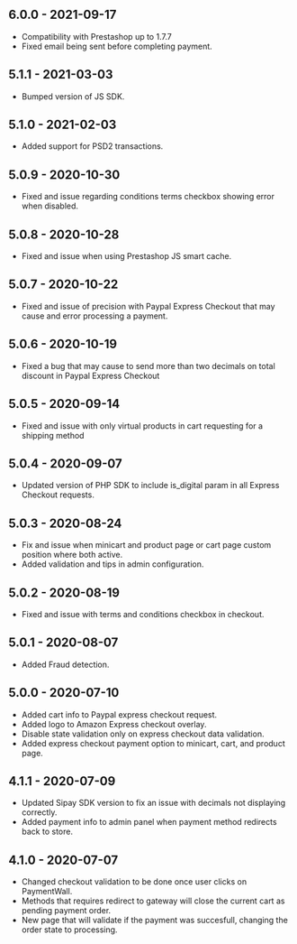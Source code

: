 ## 6.0.0 - 2021-09-17

- Compatibility with Prestashop up to 1.7.7
- Fixed email being sent before completing payment.

## 5.1.1 - 2021-03-03

- Bumped version of JS SDK.

## 5.1.0 - 2021-02-03

- Added support for PSD2 transactions.
## 5.0.9 - 2020-10-30

- Fixed and issue regarding conditions terms checkbox showing error when disabled.

## 5.0.8 - 2020-10-28

- Fixed and issue when using Prestashop JS smart cache.

## 5.0.7 - 2020-10-22

- Fixed and issue of precision with Paypal Express Checkout that may cause and error processing a payment.

## 5.0.6 - 2020-10-19

- Fixed a bug that may cause to send more than two decimals on total discount in Paypal Express Checkout

## 5.0.5 - 2020-09-14

- Fixed and issue with only virtual products in cart requesting for a shipping method

## 5.0.4 - 2020-09-07

- Updated version of PHP SDK to include is_digital param in all Express Checkout requests.

## 5.0.3 - 2020-08-24

- Fix and issue when minicart and product page or cart page custom position where both active.
- Added validation and tips in admin configuration.

## 5.0.2 - 2020-08-19

- Fixed and issue with terms and conditions checkbox in checkout.

## 5.0.1 - 2020-08-07

- Added Fraud detection.

## 5.0.0 - 2020-07-10

- Added cart info to Paypal express checkout request.
- Added logo to Amazon Express checkout overlay.
- Disable state validation only on express checkout data validation.
- Added express checkout payment option to minicart, cart, and product page.

## 4.1.1 - 2020-07-09

- Updated Sipay SDK version to fix an issue with decimals not displaying correctly.
- Added payment info to admin panel when payment method redirects back to store.

## 4.1.0 - 2020-07-07

- Changed checkout validation to be done once user clicks on PaymentWall.
- Methods that requires redirect to gateway will close the current cart as pending payment order.
- New page that will validate if the payment was succesfull, changing the order state to processing.